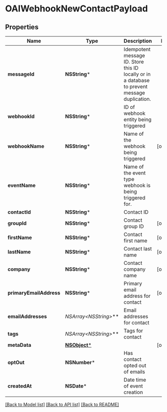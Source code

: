 # OAIWebhookNewContactPayload

## Properties
Name | Type | Description | Notes
------------ | ------------- | ------------- | -------------
**messageId** | **NSString*** | Idempotent message ID. Store this ID locally or in a database to prevent message duplication. | 
**webhookId** | **NSString*** | ID of webhook entity being triggered | 
**webhookName** | **NSString*** | Name of the webhook being triggered | [optional] 
**eventName** | **NSString*** | Name of the event type webhook is being triggered for. | 
**contactId** | **NSString*** | Contact ID | 
**groupId** | **NSString*** | Contact group ID | [optional] 
**firstName** | **NSString*** | Contact first name | [optional] 
**lastName** | **NSString*** | Contact last name | [optional] 
**company** | **NSString*** | Contact company name | [optional] 
**primaryEmailAddress** | **NSString*** | Primary email address for contact | [optional] 
**emailAddresses** | **NSArray&lt;NSString*&gt;*** | Email addresses for contact | 
**tags** | **NSArray&lt;NSString*&gt;*** | Tags for contact | 
**metaData** | [**NSObject***]() |  | [optional] 
**optOut** | **NSNumber*** | Has contact opted out of emails | 
**createdAt** | **NSDate*** | Date time of event creation | 

[[Back to Model list]](../README#documentation-for-models) [[Back to API list]](../README#documentation-for-api-endpoints) [[Back to README]](../README)



